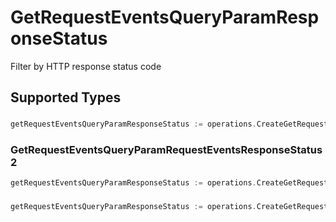 # GetRequestEventsQueryParamResponseStatus

Filter by HTTP response status code


## Supported Types

### 

```go
getRequestEventsQueryParamResponseStatus := operations.CreateGetRequestEventsQueryParamResponseStatusInteger(int64{/* values here */})
```

### GetRequestEventsQueryParamRequestEventsResponseStatus2

```go
getRequestEventsQueryParamResponseStatus := operations.CreateGetRequestEventsQueryParamResponseStatusGetRequestEventsQueryParamRequestEventsResponseStatus2(operations.GetRequestEventsQueryParamRequestEventsResponseStatus2{/* values here */})
```

### 

```go
getRequestEventsQueryParamResponseStatus := operations.CreateGetRequestEventsQueryParamResponseStatusArrayOfinteger([]int64{/* values here */})
```

